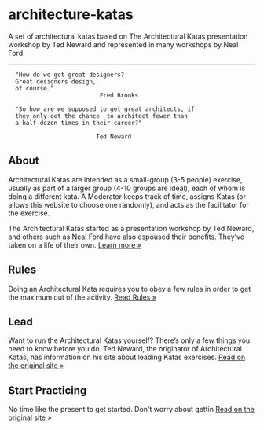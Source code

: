 # architecture-katas
A set of architectural katas based on The Architectural Katas presentation workshop by Ted Neward and represented in many workshops by Neal Ford.

----------

```
  "How do we get great designers?
  Great designers design,
  of course."
                          Fred Brooks

  "So how are we supposed to get great architects, if
  they only get the chance  to architect fewer than
  a half-dozen times in their career?"

                         Ted Neward

```
## About

Architectural Katas are intended as a small-group (3-5 people) exercise, usually as part of a larger group (4-10 groups are ideal), each of whom is doing a different kata. A Moderator keeps track of time, assigns Katas (or allows this website to choose one randomly), and acts as the facilitator for the exercise.

The Architectural Katas started as a presentation workshop by Ted Neward, and others such as Neal Ford have also espoused their benefits. They’ve taken on a life of their own.  [Learn more »](https://archkatas.herokuapp.com/)

## Rules

Doing an Architectural Kata requires you to obey a few rules in order to get the maximum out of the activity.  [Read Rules »](https://archkatas.herokuapp.com/rules.html)

## Lead

Want to run the Architectural Katas yourself? There’s only a few things you need to know before you do. Ted Neward, the originator of Architectural Katas, has information on his site about leading Katas exercises.  [Read on the original site »](https://archkatas.herokuapp.com/lead.html)

## Start Practicing

No time like the present to get started. Don't worry about gettin  [Read on the original site »](https://archkatas.herokuapp.com/lead.html)
<!--stackedit_data:
eyJoaXN0b3J5IjpbMTEzODc5MzYyNSwxNDA3NTIzMjc2LDE5ND
I4OTgwMTUsMTEzNTQwMzk5NSw5ODAyOTI5MjddfQ==
-->